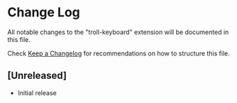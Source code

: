 # Change Log

All notable changes to the "troll-keyboard" extension will be documented in this file.

Check [Keep a Changelog](http://keepachangelog.com/) for recommendations on how to structure this file.

## [Unreleased]

- Initial release
